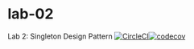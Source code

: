 # lab-02
Lab 2: Singleton Design Pattern
[![CircleCI](https://dl.circleci.com/status-badge/img/gh/knas1/lab-02/tree/main.svg?style=svg)](https://dl.circleci.com/status-badge/redirect/gh/knas1/lab-02/tree/main)[![codecov](https://codecov.io/gh/knas1/lab-02/branch/main/graph/badge.svg?token=KVSHNUXQN7)](https://codecov.io/gh/knas1/lab-02)
